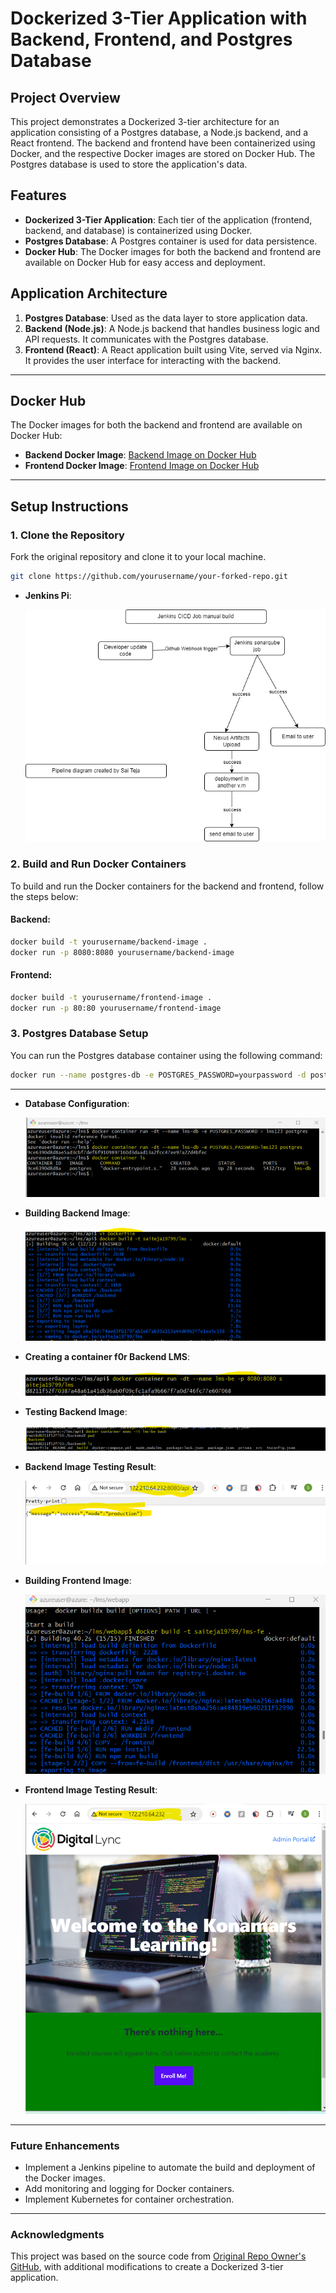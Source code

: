 # Dockerized 3-Tier Application with Backend, Frontend, and Postgres Database

## Project Overview
This project demonstrates a Dockerized 3-tier architecture for an application consisting of a Postgres database, a Node.js backend, and a React frontend. The backend and frontend have been containerized using Docker, and the respective Docker images are stored on Docker Hub. The Postgres database is used to store the application's data.

## Features
- **Dockerized 3-Tier Application**: Each tier of the application (frontend, backend, and database) is containerized using Docker.
- **Postgres Database**: A Postgres container is used for data persistence.
- **Docker Hub**: The Docker images for both the backend and frontend are available on Docker Hub for easy access and deployment.

## Application Architecture
1. **Postgres Database**: Used as the data layer to store application data.
2. **Backend (Node.js)**: A Node.js backend that handles business logic and API requests. It communicates with the Postgres database.
3. **Frontend (React)**: A React application built using Vite, served via Nginx. It provides the user interface for interacting with the backend.

---

## Docker Hub
The Docker images for both the backend and frontend are available on Docker Hub:

- **Backend Docker Image**: [Backend Image on Docker Hub](https://hub.docker.com/repository/docker/saiteja19799/lms/general)
- **Frontend Docker Image**: [Frontend Image on Docker Hub](https://hub.docker.com/repository/docker/saiteja19799/lms-fe/general)

---

## Setup Instructions

### 1. Clone the Repository
Fork the original repository and clone it to your local machine.

```bash
git clone https://github.com/yourusername/your-forked-repo.git
```
- **Jenkins Pi**:

  ![Jenkins Pipeline Diagram](https://github.com/saitejat1907/lms/blob/main/Jenkins%20Projects/CICD%20PIPELINE%20USING%20MANUAL%20JOB%20CREATION/pipeline1.png)

### 2. Build and Run Docker Containers
To build and run the Docker containers for the backend and frontend, follow the steps below:

#### Backend:
```bash
docker build -t yourusername/backend-image .
docker run -p 8080:8080 yourusername/backend-image
```
#### Frontend:
```bash
docker build -t yourusername/frontend-image .
docker run -p 80:80 yourusername/frontend-image
```
### 3. Postgres Database Setup
You can run the Postgres database container using the following command:

```bash
docker run --name postgres-db -e POSTGRES_PASSWORD=yourpassword -d postgres
```

---

- **Database Configuration**:

  ![Database Configuration](https://github.com/saitejat1907/lms/blob/main/Docker%20Projects/Images/Picture1.png)

- **Building Backend Image**:

  ![Building Backend Image](https://github.com/saitejat1907/lms/blob/main/Docker%20Projects/Images/Picture2.png)

- **Creating a container f0r Backend LMS**:

  ![Creating a container f0r Backend LMS](https://github.com/saitejat1907/lms/blob/main/Docker%20Projects/Images/Picture3.png)

- **Testing Backend Image**:

  ![Testing Backend Image](https://github.com/saitejat1907/lms/blob/main/Docker%20Projects/Images/Picture4.png)

- **Backend Image Testing Result**:

  ![Backend Image Testing Result](https://github.com/saitejat1907/lms/blob/main/Docker%20Projects/Images/Picture5.png)

- **Building Frontend Image**:

  ![Database Configuration](https://github.com/saitejat1907/lms/blob/main/Docker%20Projects/Images/Picture6.png)

- **Frontend Image Testing Result**:

  ![Database Configuration](https://github.com/saitejat1907/lms/blob/main/Docker%20Projects/Images/Picture7.png)

---

### Future Enhancements
- Implement a Jenkins pipeline to automate the build and deployment of the Docker images.
- Add monitoring and logging for Docker containers.
- Implement Kubernetes for container orchestration.

---

### Acknowledgments
This project was based on the source code from [Original Repo Owner's GitHub](https://github.com/ravi2krishna/lms), with additional modifications to create a Dockerized 3-tier application.
